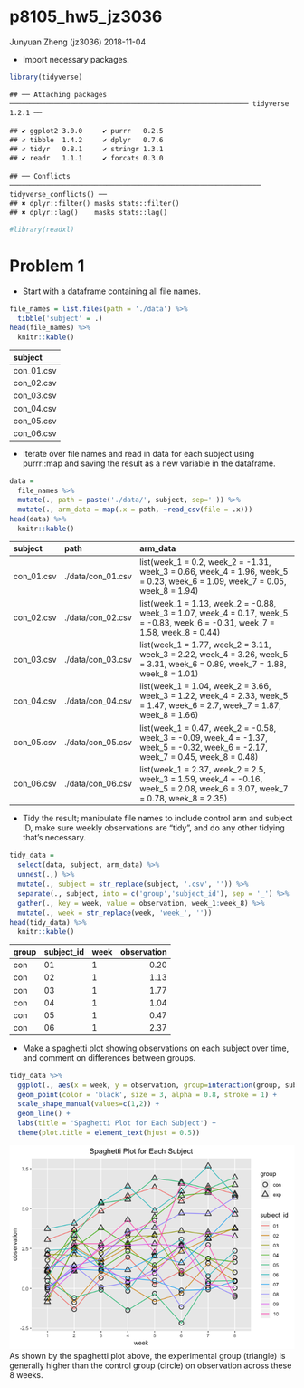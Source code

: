 p8105\_hw5\_jz3036
================
Junyuan Zheng (jz3036)
2018-11-04

-   Import necessary packages.

``` r
library(tidyverse)
```

    ## ── Attaching packages ─────────────────────────────────────────────────────────── tidyverse 1.2.1 ──

    ## ✔ ggplot2 3.0.0     ✔ purrr   0.2.5
    ## ✔ tibble  1.4.2     ✔ dplyr   0.7.6
    ## ✔ tidyr   0.8.1     ✔ stringr 1.3.1
    ## ✔ readr   1.1.1     ✔ forcats 0.3.0

    ## ── Conflicts ────────────────────────────────────────────────────────────── tidyverse_conflicts() ──
    ## ✖ dplyr::filter() masks stats::filter()
    ## ✖ dplyr::lag()    masks stats::lag()

``` r
#library(readxl)
```

Problem 1
=========

-   Start with a dataframe containing all file names.

``` r
file_names = list.files(path = './data') %>%
  tibble('subject' = .)
head(file_names) %>% 
  knitr::kable() 
```

| subject     |
|:------------|
| con\_01.csv |
| con\_02.csv |
| con\_03.csv |
| con\_04.csv |
| con\_05.csv |
| con\_06.csv |

-   Iterate over file names and read in data for each subject using purrr::map and saving the result as a new variable in the dataframe.

``` r
data = 
  file_names %>% 
  mutate(., path = paste('./data/', subject, sep='')) %>% 
  mutate(., arm_data = map(.x = path, ~read_csv(file = .x)))
head(data) %>% 
  knitr::kable() 
```

| subject     | path               | arm\_data                                                                                                                                 |
|:------------|:-------------------|:------------------------------------------------------------------------------------------------------------------------------------------|
| con\_01.csv | ./data/con\_01.csv | list(week\_1 = 0.2, week\_2 = -1.31, week\_3 = 0.66, week\_4 = 1.96, week\_5 = 0.23, week\_6 = 1.09, week\_7 = 0.05, week\_8 = 1.94)      |
| con\_02.csv | ./data/con\_02.csv | list(week\_1 = 1.13, week\_2 = -0.88, week\_3 = 1.07, week\_4 = 0.17, week\_5 = -0.83, week\_6 = -0.31, week\_7 = 1.58, week\_8 = 0.44)   |
| con\_03.csv | ./data/con\_03.csv | list(week\_1 = 1.77, week\_2 = 3.11, week\_3 = 2.22, week\_4 = 3.26, week\_5 = 3.31, week\_6 = 0.89, week\_7 = 1.88, week\_8 = 1.01)      |
| con\_04.csv | ./data/con\_04.csv | list(week\_1 = 1.04, week\_2 = 3.66, week\_3 = 1.22, week\_4 = 2.33, week\_5 = 1.47, week\_6 = 2.7, week\_7 = 1.87, week\_8 = 1.66)       |
| con\_05.csv | ./data/con\_05.csv | list(week\_1 = 0.47, week\_2 = -0.58, week\_3 = -0.09, week\_4 = -1.37, week\_5 = -0.32, week\_6 = -2.17, week\_7 = 0.45, week\_8 = 0.48) |
| con\_06.csv | ./data/con\_06.csv | list(week\_1 = 2.37, week\_2 = 2.5, week\_3 = 1.59, week\_4 = -0.16, week\_5 = 2.08, week\_6 = 3.07, week\_7 = 0.78, week\_8 = 2.35)      |

-   Tidy the result; manipulate file names to include control arm and subject ID, make sure weekly observations are “tidy”, and do any other tidying that’s necessary.

``` r
tidy_data = 
  select(data, subject, arm_data) %>% 
  unnest(.,) %>%
  mutate(., subject = str_replace(subject, '.csv', '')) %>% 
  separate(., subject, into = c('group','subject_id'), sep = '_') %>% 
  gather(., key = week, value = observation, week_1:week_8) %>% 
  mutate(., week = str_replace(week, 'week_', ''))
head(tidy_data) %>% 
  knitr::kable() 
```

| group | subject\_id | week |  observation|
|:------|:------------|:-----|------------:|
| con   | 01          | 1    |         0.20|
| con   | 02          | 1    |         1.13|
| con   | 03          | 1    |         1.77|
| con   | 04          | 1    |         1.04|
| con   | 05          | 1    |         0.47|
| con   | 06          | 1    |         2.37|

-   Make a spaghetti plot showing observations on each subject over time, and comment on differences between groups.

``` r
tidy_data %>% 
  ggplot(., aes(x = week, y = observation, group=interaction(group, subject_id), color = subject_id, shape = group)) +
  geom_point(color = 'black', size = 3, alpha = 0.8, stroke = 1) +
  scale_shape_manual(values=c(1,2)) +
  geom_line() +
  labs(title = 'Spaghetti Plot for Each Subject') +
  theme(plot.title = element_text(hjust = 0.5))
```

![](p8105_hw5_jz3036_files/figure-markdown_github/spaghetti_plot-1.png) As shown by the spaghetti plot above, the experimental group (triangle) is generally higher than the control group (circle) on observation across these 8 weeks.
